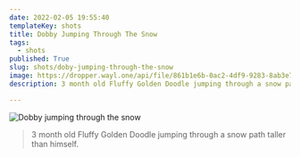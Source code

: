 ```yaml
---
date: 2022-02-05 19:55:40
templateKey: shots
title: Dobby Jumping Through The Snow
tags:
  - shots
published: True
slug: shots/doby-jumping-through-the-snow
image: https://dropper.wayl.one/api/file/861b1e6b-0ac2-4df9-9283-8ab3e7b29c60.png
description: 3 month old Fluffy Golden Doodle jumping through a snow path taller than himself.

---
```


![Dobby jumping through the snow](https://dropper.wayl.one/api/file/861b1e6b-0ac2-4df9-9283-8ab3e7b29c60.png)

> 3 month old Fluffy Golden Doodle jumping through a snow path taller than himself.
